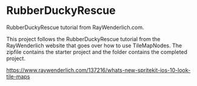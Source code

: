 # RubberDuckyRescue
RubberDuckyRescue tutorial from RayWenderlich.com.

This project follows the RubberDuckyRescue tutorial from the RayWenderlich website that goes over how to use TileMapNodes. The zipfile contains the starter project and the folder contains the completed project.

https://www.raywenderlich.com/137216/whats-new-spritekit-ios-10-look-tile-maps
